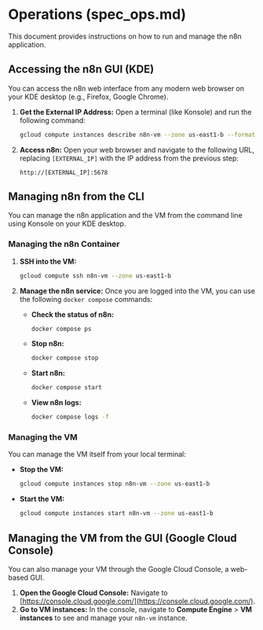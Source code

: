 # Operations (spec_ops.md)

This document provides instructions on how to run and manage the n8n application.

## Accessing the n8n GUI (KDE)

You can access the n8n web interface from any modern web browser on your KDE desktop (e.g., Firefox, Google Chrome).

1.  **Get the External IP Address:**
    Open a terminal (like Konsole) and run the following command:
    ```bash
    gcloud compute instances describe n8n-vm --zone us-east1-b --format='get(networkInterfaces[0].accessConfigs[0].natIP)'
    ```
2.  **Access n8n:**
    Open your web browser and navigate to the following URL, replacing `[EXTERNAL_IP]` with the IP address from the previous step:
    ```
    http://[EXTERNAL_IP]:5678
    ```

## Managing n8n from the CLI

You can manage the n8n application and the VM from the command line using Konsole on your KDE desktop.

### Managing the n8n Container

1.  **SSH into the VM:**
    ```bash
    gcloud compute ssh n8n-vm --zone us-east1-b
    ```
2.  **Manage the n8n service:**
    Once you are logged into the VM, you can use the following `docker compose` commands:

    -   **Check the status of n8n:**
        ```bash
        docker compose ps
        ```
    -   **Stop n8n:**
        ```bash
        docker compose stop
        ```
    -   **Start n8n:**
        ```bash
        docker compose start
        ```
    -   **View n8n logs:**
        ```bash
        docker compose logs -f
        ```

### Managing the VM

You can manage the VM itself from your local terminal:

-   **Stop the VM:**
    ```bash
    gcloud compute instances stop n8n-vm --zone us-east1-b
    ```
-   **Start the VM:**
    ```bash
    gcloud compute instances start n8n-vm --zone us-east1-b
    ```

## Managing the VM from the GUI (Google Cloud Console)

You can also manage your VM through the Google Cloud Console, a web-based GUI.

1.  **Open the Google Cloud Console:**
    Navigate to [https://console.cloud.google.com/](https://console.cloud.google.com/).
2.  **Go to VM instances:**
    In the console, navigate to **Compute Engine** > **VM instances** to see and manage your `n8n-vm` instance.
